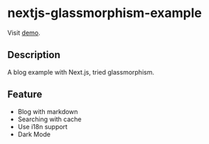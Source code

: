 # nextjs-glassmorphism-example

Visit [demo](https://nextjs-glassmorphism-example.vercel.app/).

## Description
A blog example with Next.js, tried glassmorphism.

## Feature
- Blog with markdown
- Searching with cache
- Use i18n support
- Dark Mode
